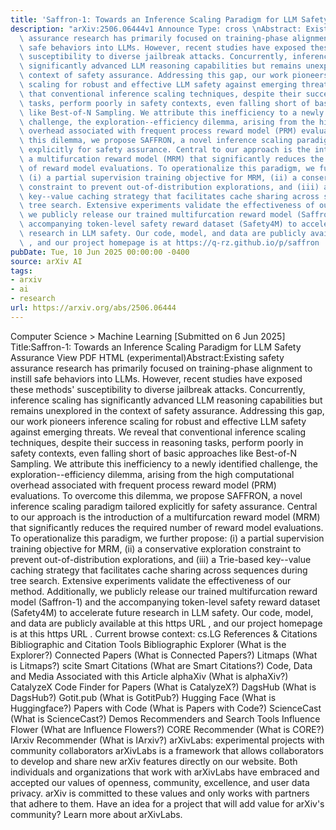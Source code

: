 ```yaml
---
title: 'Saffron-1: Towards an Inference Scaling Paradigm for LLM Safety Assurance'
description: "arXiv:2506.06444v1 Announce Type: cross \nAbstract: Existing safety\
  \ assurance research has primarily focused on training-phase alignment to instill\
  \ safe behaviors into LLMs. However, recent studies have exposed these methods'\
  \ susceptibility to diverse jailbreak attacks. Concurrently, inference scaling has\
  \ significantly advanced LLM reasoning capabilities but remains unexplored in the\
  \ context of safety assurance. Addressing this gap, our work pioneers inference\
  \ scaling for robust and effective LLM safety against emerging threats. We reveal\
  \ that conventional inference scaling techniques, despite their success in reasoning\
  \ tasks, perform poorly in safety contexts, even falling short of basic approaches\
  \ like Best-of-N Sampling. We attribute this inefficiency to a newly identified\
  \ challenge, the exploration--efficiency dilemma, arising from the high computational\
  \ overhead associated with frequent process reward model (PRM) evaluations. To overcome\
  \ this dilemma, we propose SAFFRON, a novel inference scaling paradigm tailored\
  \ explicitly for safety assurance. Central to our approach is the introduction of\
  \ a multifurcation reward model (MRM) that significantly reduces the required number\
  \ of reward model evaluations. To operationalize this paradigm, we further propose:\
  \ (i) a partial supervision training objective for MRM, (ii) a conservative exploration\
  \ constraint to prevent out-of-distribution explorations, and (iii) a Trie-based\
  \ key--value caching strategy that facilitates cache sharing across sequences during\
  \ tree search. Extensive experiments validate the effectiveness of our method. Additionally,\
  \ we publicly release our trained multifurcation reward model (Saffron-1) and the\
  \ accompanying token-level safety reward dataset (Safety4M) to accelerate future\
  \ research in LLM safety. Our code, model, and data are publicly available at https://github.com/q-rz/saffron\
  \ , and our project homepage is at https://q-rz.github.io/p/saffron ."
pubDate: Tue, 10 Jun 2025 00:00:00 -0400
source: arXiv AI
tags:
- arxiv
- ai
- research
url: https://arxiv.org/abs/2506.06444
---
```


Computer Science > Machine Learning
[Submitted on 6 Jun 2025]
Title:Saffron-1: Towards an Inference Scaling Paradigm for LLM Safety Assurance
View PDF HTML (experimental)Abstract:Existing safety assurance research has primarily focused on training-phase alignment to instill safe behaviors into LLMs. However, recent studies have exposed these methods' susceptibility to diverse jailbreak attacks. Concurrently, inference scaling has significantly advanced LLM reasoning capabilities but remains unexplored in the context of safety assurance. Addressing this gap, our work pioneers inference scaling for robust and effective LLM safety against emerging threats. We reveal that conventional inference scaling techniques, despite their success in reasoning tasks, perform poorly in safety contexts, even falling short of basic approaches like Best-of-N Sampling. We attribute this inefficiency to a newly identified challenge, the exploration--efficiency dilemma, arising from the high computational overhead associated with frequent process reward model (PRM) evaluations. To overcome this dilemma, we propose SAFFRON, a novel inference scaling paradigm tailored explicitly for safety assurance. Central to our approach is the introduction of a multifurcation reward model (MRM) that significantly reduces the required number of reward model evaluations. To operationalize this paradigm, we further propose: (i) a partial supervision training objective for MRM, (ii) a conservative exploration constraint to prevent out-of-distribution explorations, and (iii) a Trie-based key--value caching strategy that facilitates cache sharing across sequences during tree search. Extensive experiments validate the effectiveness of our method. Additionally, we publicly release our trained multifurcation reward model (Saffron-1) and the accompanying token-level safety reward dataset (Safety4M) to accelerate future research in LLM safety. Our code, model, and data are publicly available at this https URL , and our project homepage is at this https URL .
Current browse context:
cs.LG
References & Citations
Bibliographic and Citation Tools
Bibliographic Explorer (What is the Explorer?)
Connected Papers (What is Connected Papers?)
Litmaps (What is Litmaps?)
scite Smart Citations (What are Smart Citations?)
Code, Data and Media Associated with this Article
alphaXiv (What is alphaXiv?)
CatalyzeX Code Finder for Papers (What is CatalyzeX?)
DagsHub (What is DagsHub?)
Gotit.pub (What is GotitPub?)
Hugging Face (What is Huggingface?)
Papers with Code (What is Papers with Code?)
ScienceCast (What is ScienceCast?)
Demos
Recommenders and Search Tools
Influence Flower (What are Influence Flowers?)
CORE Recommender (What is CORE?)
IArxiv Recommender
(What is IArxiv?)
arXivLabs: experimental projects with community collaborators
arXivLabs is a framework that allows collaborators to develop and share new arXiv features directly on our website.
Both individuals and organizations that work with arXivLabs have embraced and accepted our values of openness, community, excellence, and user data privacy. arXiv is committed to these values and only works with partners that adhere to them.
Have an idea for a project that will add value for arXiv's community? Learn more about arXivLabs.